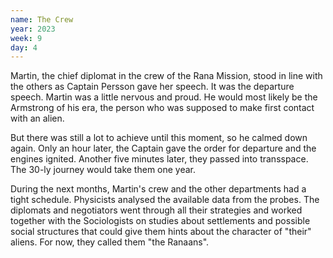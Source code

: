 ```yaml
---
name: The Crew
year: 2023
week: 9
day: 4
---
```


Martin, the chief diplomat in the crew of the Rana Mission, stood in line with
the others as Captain Persson gave her speech. It was the departure speech.
Martin was a little nervous and proud. He would most likely be the Armstrong of
his era, the person who was supposed to make first contact with an alien.

But there was still a lot to achieve until this moment, so he calmed down again.
Only an hour later, the Captain gave the order for departure and the engines
ignited. Another five minutes later, they passed into transspace. The 30-ly
journey would take them one year.

During the next months, Martin's crew and the other departments had a tight
schedule. Physicists analysed the available data from the probes. The diplomats
and negotiators went through all their strategies and worked together with the
Sociologists on studies about settlements and possible social structures that
could give them hints about the character of "their" aliens. For now, they
called them "the Ranaans".
